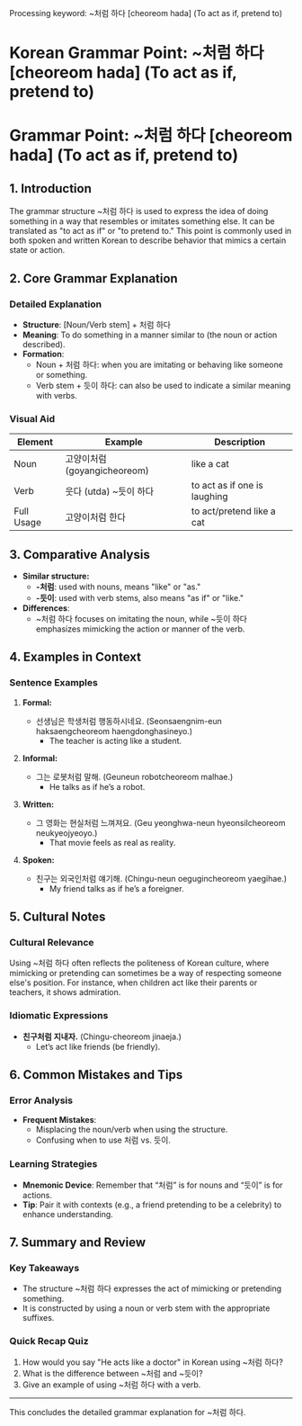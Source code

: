 Processing keyword: ~처럼 하다 [cheoreom hada] (To act as if, pretend to)
# Korean Grammar Point: ~처럼 하다 [cheoreom hada] (To act as if, pretend to)
# Grammar Point: ~처럼 하다 [cheoreom hada] (To act as if, pretend to)
## 1. Introduction
The grammar structure ~처럼 하다 is used to express the idea of doing something in a way that resembles or imitates something else. It can be translated as "to act as if" or "to pretend to." This point is commonly used in both spoken and written Korean to describe behavior that mimics a certain state or action.
## 2. Core Grammar Explanation
### Detailed Explanation
- **Structure**: [Noun/Verb stem] + 처럼 하다
- **Meaning**: To do something in a manner similar to (the noun or action described).
- **Formation**: 
    - Noun + 처럼 하다: when you are imitating or behaving like someone or something.
    - Verb stem + 듯이 하다: can also be used to indicate a similar meaning with verbs.
  
### Visual Aid
| Element        | Example      | Description                                      |
|----------------|--------------|--------------------------------------------------|
| Noun           | 고양이처럼 (goyangicheoreom) | like a cat                                     |
| Verb           | 웃다 (utda) ~듯이 하다       | to act as if one is laughing                  |
| Full Usage     | 고양이처럼 한다     | to act/pretend like a cat                      |
## 3. Comparative Analysis
- **Similar structure:** 
  - **-처럼**: used with nouns, means "like" or "as." 
  - **-듯이**: used with verb stems, also means "as if" or "like." 
- **Differences**: 
  - ~처럼 하다 focuses on imitating the noun, while ~듯이 하다 emphasizes mimicking the action or manner of the verb.
## 4. Examples in Context
### Sentence Examples
1. **Formal:**
   - 선생님은 학생처럼 행동하시네요. (Seonsaengnim-eun haksaengcheoreom haengdonghasineyo.)
     - The teacher is acting like a student.
  
2. **Informal:**
   - 그는 로봇처럼 말해. (Geuneun robotcheoreom malhae.)
     - He talks as if he’s a robot.
3. **Written:**
   - 그 영화는 현실처럼 느껴져요. (Geu yeonghwa-neun hyeonsilcheoreom neukyeojyeoyo.)
     - That movie feels as real as reality.
4. **Spoken:**
   - 친구는 외국인처럼 얘기해. (Chingu-neun oegugincheoreom yaegihae.)
     - My friend talks as if he’s a foreigner.
## 5. Cultural Notes
### Cultural Relevance
Using ~처럼 하다 often reflects the politeness of Korean culture, where mimicking or pretending can sometimes be a way of respecting someone else's position. For instance, when children act like their parents or teachers, it shows admiration.
### Idiomatic Expressions
- **친구처럼 지내자.** (Chingu-cheoreom jinaeja.) 
  - Let’s act like friends (be friendly).
## 6. Common Mistakes and Tips
### Error Analysis
- **Frequent Mistakes**: 
  - Misplacing the noun/verb when using the structure.
  - Confusing when to use 처럼 vs. 듯이. 
### Learning Strategies
- **Mnemonic Device**: Remember that “처럼” is for nouns and “듯이” is for actions.
- **Tip**: Pair it with contexts (e.g., a friend pretending to be a celebrity) to enhance understanding.
## 7. Summary and Review
### Key Takeaways
- The structure ~처럼 하다 expresses the act of mimicking or pretending something.
- It is constructed by using a noun or verb stem with the appropriate suffixes.
### Quick Recap Quiz
1. How would you say "He acts like a doctor" in Korean using ~처럼 하다?
2. What is the difference between ~처럼 and ~듯이?
3. Give an example of using ~처럼 하다 with a verb.
---
This concludes the detailed grammar explanation for ~처럼 하다.
